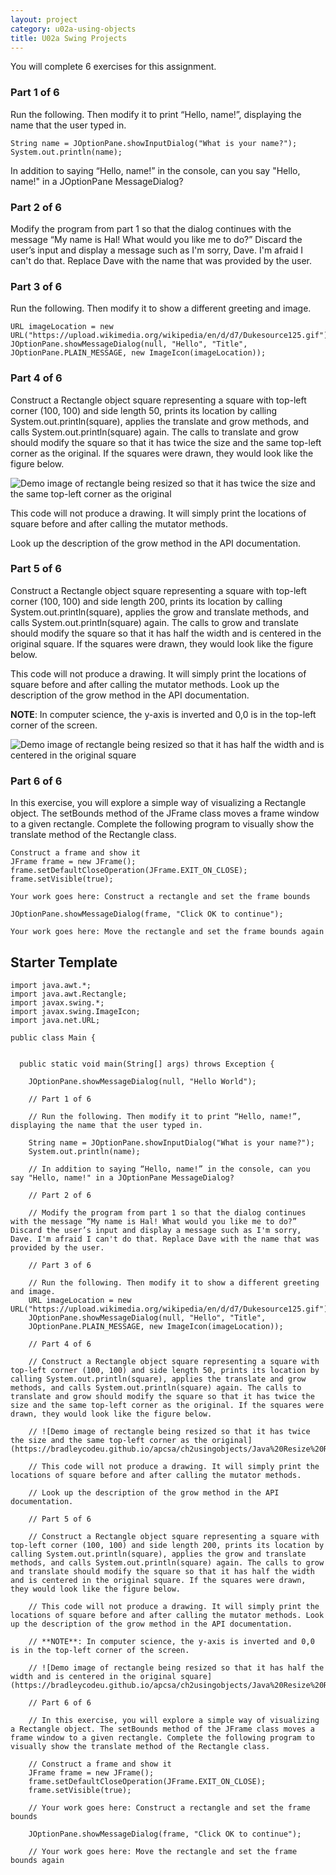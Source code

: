 ```yaml
---
layout: project
category: u02a-using-objects
title: U02a Swing Projects
---
```


You will complete 6 exercises for this assignment.

### Part 1 of 6
    
Run the following. Then modify it to print “Hello, name!”, displaying the name that the user typed in.
```
String name = JOptionPane.showInputDialog("What is your name?");
System.out.println(name);
```
In addition to saying “Hello, name!” in the console, can you say "Hello, name!" in a JOptionPane MessageDialog?

### Part 2 of 6

Modify the program from part 1 so that the dialog continues with the message “My name is Hal! What would you like me to do?” Discard the user’s input and display a message such as I'm sorry, Dave. I'm afraid I can't do that. Replace Dave with the name that was provided by the user.

### Part 3 of 6

Run the following. Then modify it to show a different greeting and image.
```
URL imageLocation = new URL("https://upload.wikimedia.org/wikipedia/en/d/d7/Dukesource125.gif");
JOptionPane.showMessageDialog(null, "Hello", "Title",
JOptionPane.PLAIN_MESSAGE, new ImageIcon(imageLocation));
```
### Part 4 of 6

Construct a Rectangle object square representing a square with top-left corner (100, 100) and side length 50, prints its location by calling System.out.println(square), applies the translate and grow methods, and calls System.out.println(square) again. The calls to translate and grow should modify the square so that it has twice the size and the same top-left corner as the original. If the squares were drawn, they would look like the figure below.

![Demo image of rectangle being resized so that it has twice the size and the same top-left corner as the original](https://bradleycodeu.github.io/apcsa/ch2usingobjects/Java%20Resize%20Rect.jpg)

This code will not produce a drawing. It will simply print the locations of square before and after calling the mutator methods.

Look up the description of the grow method in the API documentation.

### Part 5 of 6

Construct a Rectangle object square representing a square with top-left corner (100, 100) and side length 200, prints its location by calling System.out.println(square), applies the grow and translate methods, and calls System.out.println(square) again. The calls to grow and translate should modify the square so that it has half the width and is centered in the original square. If the squares were drawn, they would look like the figure below.

This code will not produce a drawing. It will simply print the locations of square before and after calling the mutator methods. Look up the description of the grow method in the API documentation.

**NOTE**: In computer science, the y-axis is inverted and 0,0 is in the top-left corner of the screen.

![Demo image of rectangle being resized so that it has half the width and is centered in the original square](https://bradleycodeu.github.io/apcsa/ch2usingobjects/Java%20Resize%20Rect2.jpg)

### Part 6 of 6

In this exercise, you will explore a simple way of visualizing a Rectangle object. The setBounds method of the JFrame class moves a frame window to a given rectangle. Complete the following program to visually show the translate method of the Rectangle class.
```
Construct a frame and show it
JFrame frame = new JFrame();
frame.setDefaultCloseOperation(JFrame.EXIT_ON_CLOSE);
frame.setVisible(true);

Your work goes here: Construct a rectangle and set the frame bounds

JOptionPane.showMessageDialog(frame, "Click OK to continue");

Your work goes here: Move the rectangle and set the frame bounds again
```




## Starter Template
```
import java.awt.*;
import java.awt.Rectangle;
import javax.swing.*;
import javax.swing.ImageIcon;
import java.net.URL;

public class Main {

    
  public static void main(String[] args) throws Exception {
    
    JOptionPane.showMessageDialog(null, "Hello World");

    // Part 1 of 6
    
    // Run the following. Then modify it to print “Hello, name!”, displaying the name that the user typed in.
    
    String name = JOptionPane.showInputDialog("What is your name?");
    System.out.println(name);
    
    // In addition to saying “Hello, name!” in the console, can you say "Hello, name!" in a JOptionPane MessageDialog?

    // Part 2 of 6

    // Modify the program from part 1 so that the dialog continues with the message “My name is Hal! What would you like me to do?” Discard the user’s input and display a message such as I'm sorry, Dave. I'm afraid I can't do that. Replace Dave with the name that was provided by the user.

    // Part 3 of 6

    // Run the following. Then modify it to show a different greeting and image.
    URL imageLocation = new URL("https://upload.wikimedia.org/wikipedia/en/d/d7/Dukesource125.gif");
    JOptionPane.showMessageDialog(null, "Hello", "Title",
    JOptionPane.PLAIN_MESSAGE, new ImageIcon(imageLocation));

    // Part 4 of 6

    // Construct a Rectangle object square representing a square with top-left corner (100, 100) and side length 50, prints its location by calling System.out.println(square), applies the translate and grow methods, and calls System.out.println(square) again. The calls to translate and grow should modify the square so that it has twice the size and the same top-left corner as the original. If the squares were drawn, they would look like the figure below.

    // ![Demo image of rectangle being resized so that it has twice the size and the same top-left corner as the original](https://bradleycodeu.github.io/apcsa/ch2usingobjects/Java%20Resize%20Rect.jpg)
    
    // This code will not produce a drawing. It will simply print the locations of square before and after calling the mutator methods.
    
    // Look up the description of the grow method in the API documentation.

    // Part 5 of 6

    // Construct a Rectangle object square representing a square with top-left corner (100, 100) and side length 200, prints its location by calling System.out.println(square), applies the grow and translate methods, and calls System.out.println(square) again. The calls to grow and translate should modify the square so that it has half the width and is centered in the original square. If the squares were drawn, they would look like the figure below.
    
    // This code will not produce a drawing. It will simply print the locations of square before and after calling the mutator methods. Look up the description of the grow method in the API documentation.
    
    // **NOTE**: In computer science, the y-axis is inverted and 0,0 is in the top-left corner of the screen.
    
    // ![Demo image of rectangle being resized so that it has half the width and is centered in the original square](https://bradleycodeu.github.io/apcsa/ch2usingobjects/Java%20Resize%20Rect2.jpg)

    // Part 6 of 6

    // In this exercise, you will explore a simple way of visualizing a Rectangle object. The setBounds method of the JFrame class moves a frame window to a given rectangle. Complete the following program to visually show the translate method of the Rectangle class.

    // Construct a frame and show it
    JFrame frame = new JFrame();
    frame.setDefaultCloseOperation(JFrame.EXIT_ON_CLOSE);
    frame.setVisible(true);

    // Your work goes here: Construct a rectangle and set the frame bounds

    JOptionPane.showMessageDialog(frame, "Click OK to continue");

    // Your work goes here: Move the rectangle and set the frame bounds again
```

